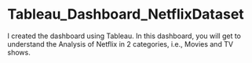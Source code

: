 # Tableau_Dashboard_NetflixDataset
I created the dashboard using Tableau. In this dashboard, you will get to understand the Analysis of Netflix in 2 categories, i.e., Movies and TV shows.
